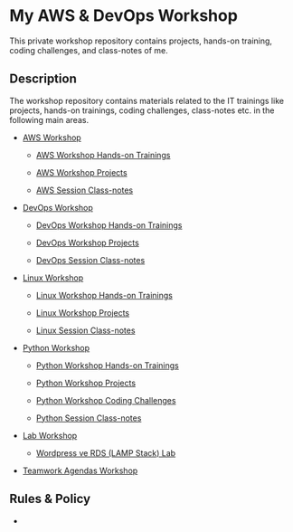 # My AWS & DevOps Workshop

This private workshop repository contains projects, hands-on training, coding challenges, and class-notes of me.

## Description

The workshop repository contains materials related to the IT trainings like projects, hands-on trainings, coding challenges, class-notes etc. in the following main areas.

- [AWS Workshop](./01Aws/README.md)

    - [AWS Workshop Hands-on Trainings](./01.Aws/hands-on/README.md)

    - [AWS Workshop Projects](./01.Aws/projects/README.md)

    - [AWS Session Class-notes](./01.Aws/class-notes/README.md)
  

- [DevOps Workshop](./04.devops/README.md)

    - [DevOps Workshop Hands-on Trainings](./04.Devops/hands-on/README.md)

    - [DevOps Workshop Projects](./04.Devops/projects/README.md)

    - [DevOps Session Class-notes](./04.Devops/class-notes/README.md)

- [Linux Workshop](./02.Linux/README.md)

    - [Linux Workshop Hands-on Trainings](./02.Linux/hands-on/README.md)

    - [Linux Workshop Projects](./02.Linux/projects/README.md)

    - [Linux Session Class-notes](./02.Linux/class-notes/README.md)

- [Python Workshop](./03.Python/README.md)

    - [Python Workshop Hands-on Trainings](./03.Python/hands-on/README.md)

    - [Python Workshop Projects](./03.Python//projects/README.md)

    - [Python Workshop Coding Challenges](./03.Python//coding-challenges/README.md)

    - [Python Session Class-notes](./03.Python//class-notes/README.md)

- [Lab Workshop](./21.Lab/README.md)
  
    - [Wordpress ve RDS (LAMP Stack) Lab]()


- [Teamwork Agendas Workshop](./20.Teamwork_Agendas/README.md)

## Rules & Policy

- 
